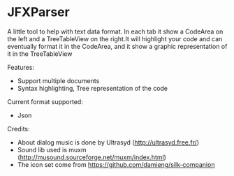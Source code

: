 # JFXParser
A little tool to help with text data format. In each tab it show a CodeArea on the left and a TreeTableView
on the right.It will highlight your code and can eventually format it in the CodeArea, and it show a graphic representation
of it in the TreeTableView

Features:
- Support multiple documents
- Syntax highlighting, Tree representation of the code

Current format supported:
- Json

Credits:
- About dialog music is done by Ultrasyd (http://ultrasyd.free.fr/)
- Sound lib used is muxm (http://musound.sourceforge.net/muxm/index.html)
- The icon set come from https://github.com/damieng/silk-companion
